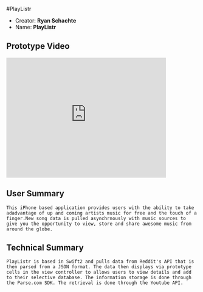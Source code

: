 #PlayListr

<ul>
    <li>Creator: <b>Ryan Schachte</b></li>
    <li>Name: <b>PlayListr</b></li>
</ul>

<h2>Prototype Video</h2>
<iframe width="420" height="315" src="https://www.youtube.com/embed/RBoTxBRNops" frameborder="0" allowfullscreen></iframe>

<h2>User Summary</h2>
<p>
    
    This iPhone based application provides users with the ability to take adadvantage of up and coming artists music for free and the touch of a finger.New song data is pulled asynchrnously with music sources to give you the opportunity to view, store and share awesome music from around the globe.

</p>


<h2>Technical Summary</h2>
<p>

    PlayListr is based in Swift2 and pulls data from Reddit's API that is then parsed from a JSON format. The data then displays via prototype cells in the view controller to allows users to view details and add to their selective database. The information storage is done through the Parse.com SDK. The retrieval is done through the Youtube API.

</p>
